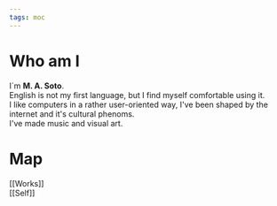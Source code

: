 ```yaml
---
tags: moc
---
```


# Who am I

I´m **M. A. Soto**. <br>
English is not my first language, but I find myself comfortable using it. <br>
I like computers in a rather user-oriented way, I've been shaped by the internet and it's cultural phenoms. <br>
I've made music and visual art.

# Map

[[Works]] <br>
[[Self]]